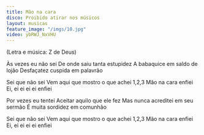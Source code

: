 ```yaml
---
title: Mão na cara
disco: Proibido atirar nos músicos
layout: musicas
feature_image: "/imgs/10.jpg"
video: ybRWJ_NxVHU
---
```

(Letra e música: Z de Deus)

Às vezes eu não sei
De onde saiu tanta estupidez
A babaquice em saldo de lojão
Desfaçatez cuspida em palavrão

Sei que não sei
Vem aqui que mostro o que achei
1,2,3
Mão na cara enfiei
Ei, ei ei ei ei enfiei

Por vezes eu tentei
Aceitar aquilo que ele fez
Mas nunca acreditei em seu sermão
É muita sordidez em comunhão

Sei que não sei
Vem aqui que mostro o que achei
1,2,3
Mão na cara enfiei
Ei, ei ei ei ei enfiei
